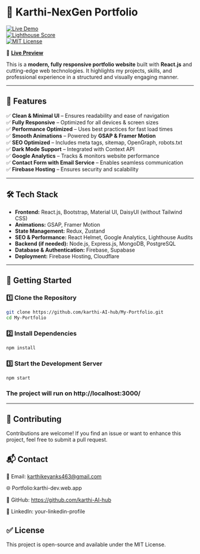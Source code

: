 # 📌 Karthi-NexGen Portfolio  

[![Live Demo](https://img.shields.io/badge/demo-live-brightgreen)](https://karthi-dev.web.app)  
[![Lighthouse Score](https://img.shields.io/badge/performance-98%25-success)](https://pagespeed.web.dev/)  
[![MIT License](https://img.shields.io/badge/license-MIT-blue)](LICENSE)  

🔗 **[Live Preview](https://karthi-dev.web.app)**  

This is a **modern, fully responsive portfolio website** built with **React.js** and cutting-edge web technologies. It highlights my projects, skills, and professional experience in a structured and visually engaging manner.  

---

## 🌟 Features  
✅ **Clean & Minimal UI** – Ensures readability and ease of navigation  
✅ **Fully Responsive** – Optimized for all devices & screen sizes  
✅ **Performance Optimized** – Uses best practices for fast load times  
✅ **Smooth Animations** – Powered by **GSAP & Framer Motion**  
✅ **SEO Optimized** – Includes meta tags, sitemap, OpenGraph, robots.txt  
✅ **Dark Mode Support** – Integrated with Context API  
✅ **Google Analytics** – Tracks & monitors website performance  
✅ **Contact Form with Email Service** – Enables seamless communication  
✅ **Firebase Hosting** – Ensures security and scalability  

---

## 🛠️ Tech Stack  
- **Frontend:** React.js, Bootstrap, Material UI, DaisyUI (without Tailwind CSS)  
- **Animations:** GSAP, Framer Motion  
- **State Management:** Redux, Zustand  
- **SEO & Performance:** React Helmet, Google Analytics, Lighthouse Audits  
- **Backend (if needed):** Node.js, Express.js, MongoDB, PostgreSQL  
- **Database & Authentication:** Firebase, Supabase  
- **Deployment:** Firebase Hosting, Cloudflare  

---

## 🚀 Getting Started  

### **1️⃣ Clone the Repository**
```sh
git clone https://github.com/karthi-AI-hub/My-Portfolio.git
cd My-Portfolio
```
### **2️⃣ Install Dependencies**
```sh
npm install
```
### **3️⃣ Start the Development Server**
```sh
npm start
```

### The project will run on http://localhost:3000/

---

## 📢 Contributing

Contributions are welcome! If you find an issue or want to enhance this project, feel free to submit a pull request.


## 📬 Contact

📧 Email: karthikeyanks463@gmail.com

🌐 Portfolio:karthi-dev.web.app

🐙 GitHub: https://github.com/karthi-AI-hub

💼 LinkedIn: your-linkedin-profile


## ✅ License

This project is open-source and available under the MIT License.